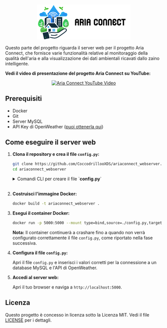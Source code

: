 <p align="center">
  <img src="static/img/Logo_Aria_Connect_Orizzontale.jpg" alt="Aria Connect Logo" width="300"/>
</p>

Questo parte del progetto riguarda il server web per il progetto Aria Connect, che fornisce varie funzionalità relative al monitoraggio della qualità dell'aria e alla visualizzazione dei dati ambientali ricavati dallo zaino intelligente.

**Vedi il video di presentazione del progetto Aria Connect su YouTube:**
<p align="center">
  <a href="https://www.youtube.com/watch?v=zFZwBUbjzxQ" target="_blank">
    <img src="https://img.youtube.com/vi/zFZwBUbjzxQ/0.jpg" alt="Aria Connect YouTube Video" width="300"/>
  </a>
</p>

## Prerequisiti

- Docker
- Git
- Server MySQL
- API Key di OpenWeather ([puoi ottenerla qui](https://openweathermap.org/api))

## Come eseguire il server web

1. **Clona il repository e crea il file `config.py`:**

    ```sh
    git clone https://github.com/CoccodrillooXDS/ariaconnect_webserver.git
    cd ariaconnect_webserver
    ```

    <details>
    <summary>Comandi CLI per creare il file `<b>config.py</b>`</summary>

    **Linux:**
    ```sh
    touch config.py
    ```

    **Windows:**
    ```sh
    echo "" > config.py
    ```

    </details>
    <br>

2. **Costruisci l'immagine Docker:**

    ```sh
    docker build -t ariaconnect_webserver .
    ```

3. **Esegui il container Docker:**

    ```sh
    docker run -p 5000:5000 --mount type=bind,source=./config.py,target=/app/config.py --restart always ariaconnect_webserver
    ```

    **Nota:** Il container continuerà a crashare fino a quando non verrà configurato correttamente il file `config.py`, come riportato nella fase successiva.

4. **Configura il file `config.py`:**

    Apri il file `config.py` e inserisci i valori corretti per la connessione a un database MySQL e l'API di OpenWeather.

5. **Accedi al server web:**

    Apri il tuo browser e naviga a `http://localhost:5000`.

## Licenza

Questo progetto è concesso in licenza sotto la Licenza MIT. Vedi il file [LICENSE](LICENSE) per i dettagli.
